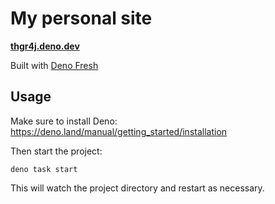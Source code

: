 # My personal site

**[thgr4j.deno.dev](https://thgr4j.deno.dev/)**  

Built with [Deno Fresh](https://fresh.deno.dev)

## Usage

Make sure to install Deno: https://deno.land/manual/getting_started/installation

Then start the project:

```
deno task start
```

This will watch the project directory and restart as necessary.
